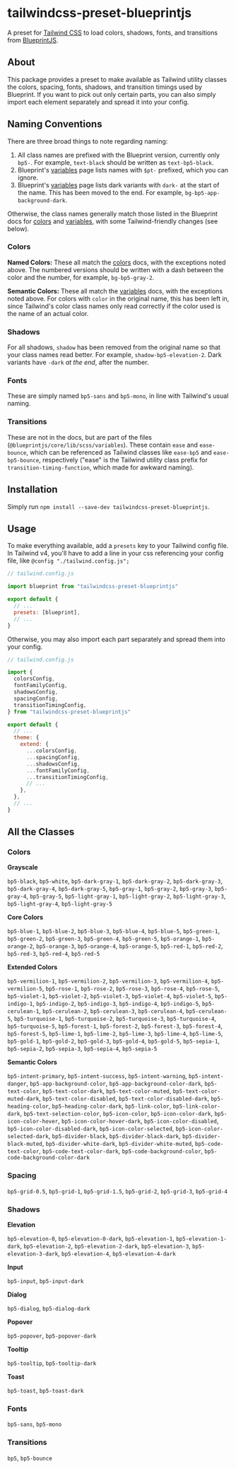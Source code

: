# tailwindcss-preset-blueprintjs

A preset for [Tailwind CSS](https://tailwindcss.com/docs/installation) to load
colors, shadows, fonts, and transitions from
[BlueprintJS](https://blueprintjs.com/docs/).

## About

This package provides a preset to make available as Tailwind utility classes the
colors, spacing, fonts, shadows, and transition timings used by Blueprint. If
you want to pick out only certain parts, you can also simply import each element
separately and spread it into your config.

## Naming Conventions

There are three broad things to note regarding naming:

1. All class names are prefixed with the Blueprint version, currently only
   `bp5-`. For example, `text-black` should be written as `text-bp5-black`.
2. Blueprint's [variables](https://blueprintjs.com/docs/#core/variables) page
   lists names with `$pt-` prefixed, which you can ignore.
3. Blueprint's
   [variables](https://blueprintjs.com/docs/#core/variables.color-aliases) page
   lists dark variants with `dark-` at the start of the name. This has been
   moved to the end. For example, `bg-bp5-app-background-dark`.

Otherwise, the class names generally match those listed in the Blueprint docs
for [colors](https://blueprintjs.com/docs/#core/colors) and
[variables](https://blueprintjs.com/docs/#core/variables), with some
Tailwind-friendly changes (see below).

### Colors

**Named Colors:** These all match the
[colors](https://blueprintjs.com/docs/#core/colors) docs, with the exceptions
noted above. The numbered versions should be written with a dash between the
color and the number, for example, `bg-bp5-gray-2`.

**Semantic Colors:** These all match the
[variables](https://blueprintjs.com/docs/#core/variables.color-aliases) docs,
with the exceptions noted above. For colors with `color` in the original name,
this has been left in, since Tailwind's color class names only read correctly if
the color used is the name of an actual color.

### Shadows

For all shadows, `shadow` has been removed from the original name so that your
class names read better. For example, `shadow-bp5-elevation-2`. Dark variants
have `-dark` _at the end_, after the number.

### Fonts

These are simply named `bp5-sans` and `bp5-mono`, in line with Tailwind's usual
naming.

### Transitions

These are not in the docs, but are part of the files
(`@blueprintjs/core/lib/scss/variables`). These contain `ease` and
`ease-bounce`, which can be referenced as Tailwind classes like `ease-bp5` and
`ease-bp5-bounce`, respectively ("ease" is the Tailwind utility class prefix for
`transition-timing-function`, which made for awkward naming).

## Installation

Simply run `npm install --save-dev tailwindcss-preset-blueprintjs`.

## Usage

To make everything available, add a `presets` key to your Tailwind config file.
In Tailwind v4, you'll have to add a line in your css referencing your config
file, like `@config "./tailwind.config.js";`

```js
// tailwind.config.js

import blueprint from "tailwindcss-preset-blueprintjs"

export default {
  // ...
  presets: [blueprint],
  // ...
}
```

Otherwise, you may also import each part separately and spread them into your
config.

```js
// tailwind.config.js

import {
  colorsConfig,
  fontFamilyConfig,
  shadowsConfig,
  spacingConfig,
  transitionTimingConfig,
} from "tailwindcss-preset-blueprintjs"

export default {
  // ...
  theme: {
    extend: {
      ...colorsConfig,
      ...spacingConfig,
      ...shadowsConfig,
      ...fontFamilyConfig,
      ...transitionTimingConfig,
      // ...
    },
  },
  // ...
}
```

## All the Classes

### Colors

**Grayscale**

`bp5-black`, `bp5-white`, `bp5-dark-gray-1`, `bp5-dark-gray-2`,
`bp5-dark-gray-3`, `bp5-dark-gray-4`, `bp5-dark-gray-5`, `bp5-gray-1`,
`bp5-gray-2`, `bp5-gray-3`, `bp5-gray-4`, `bp5-gray-5`, `bp5-light-gray-1`,
`bp5-light-gray-2`, `bp5-light-gray-3`, `bp5-light-gray-4`, `bp5-light-gray-5`

**Core Colors**

`bp5-blue-1`, `bp5-blue-2`, `bp5-blue-3`, `bp5-blue-4`, `bp5-blue-5`,
`bp5-green-1`, `bp5-green-2`, `bp5-green-3`, `bp5-green-4`, `bp5-green-5`,
`bp5-orange-1`, `bp5-orange-2`, `bp5-orange-3`, `bp5-orange-4`, `bp5-orange-5`,
`bp5-red-1`, `bp5-red-2`, `bp5-red-3`, `bp5-red-4`, `bp5-red-5`

**Extended Colors**

`bp5-vermilion-1`, `bp5-vermilion-2`, `bp5-vermilion-3`, `bp5-vermilion-4`,
`bp5-vermilion-5`, `bp5-rose-1`, `bp5-rose-2`, `bp5-rose-3`, `bp5-rose-4`,
`bp5-rose-5`, `bp5-violet-1`, `bp5-violet-2`, `bp5-violet-3`, `bp5-violet-4`,
`bp5-violet-5`, `bp5-indigo-1`, `bp5-indigo-2`, `bp5-indigo-3`, `bp5-indigo-4`,
`bp5-indigo-5`, `bp5-cerulean-1`, `bp5-cerulean-2`, `bp5-cerulean-3`,
`bp5-cerulean-4`, `bp5-cerulean-5`, `bp5-turquoise-1`, `bp5-turquoise-2`,
`bp5-turquoise-3`, `bp5-turquoise-4`, `bp5-turquoise-5`, `bp5-forest-1`,
`bp5-forest-2`, `bp5-forest-3`, `bp5-forest-4`, `bp5-forest-5`, `bp5-lime-1`,
`bp5-lime-2`, `bp5-lime-3`, `bp5-lime-4`, `bp5-lime-5`, `bp5-gold-1`,
`bp5-gold-2`, `bp5-gold-3`, `bp5-gold-4`, `bp5-gold-5`, `bp5-sepia-1`,
`bp5-sepia-2`, `bp5-sepia-3`, `bp5-sepia-4`, `bp5-sepia-5`

**Semantic Colors**

`bp5-intent-primary`, `bp5-intent-success`, `bp5-intent-warning`,
`bp5-intent-danger`, `bp5-app-background-color`,
`bp5-app-background-color-dark`, `bp5-text-color`, `bp5-text-color-dark`,
`bp5-text-color-muted`, `bp5-text-color-muted-dark`, `bp5-text-color-disabled`,
`bp5-text-color-disabled-dark`, `bp5-heading-color`, `bp5-heading-color-dark`,
`bp5-link-color`, `bp5-link-color-dark`, `bp5-text-selection-color`,
`bp5-icon-color`, `bp5-icon-color-dark`, `bp5-icon-color-hover`,
`bp5-icon-color-hover-dark`, `bp5-icon-color-disabled`,
`bp5-icon-color-disabled-dark`, `bp5-icon-color-selected`,
`bp5-icon-color-selected-dark`, `bp5-divider-black`, `bp5-divider-black-dark`,
`bp5-divider-black-muted`, `bp5-divider-white-dark`, `bp5-divider-white-muted`,
`bp5-code-text-color`, `bp5-code-text-color-dark`, `bp5-code-background-color`,
`bp5-code-background-color-dark`

### Spacing

`bp5-grid-0.5`, `bp5-grid-1`, `bp5-grid-1.5`, `bp5-grid-2`, `bp5-grid-3`,
`bp5-grid-4`

### Shadows

**Elevation**

`bp5-elevation-0`, `bp5-elevation-0-dark`, `bp5-elevation-1`,
`bp5-elevation-1-dark`, `bp5-elevation-2`, `bp5-elevation-2-dark`,
`bp5-elevation-3`, `bp5-elevation-3-dark`, `bp5-elevation-4`,
`bp5-elevation-4-dark`

**Input**

`bp5-input`, `bp5-input-dark`

**Dialog**

`bp5-dialog`, `bp5-dialog-dark`

**Popover**

`bp5-popover`, `bp5-popover-dark`

**Tooltip**

`bp5-tooltip`, `bp5-tooltip-dark`

**Toast**

`bp5-toast`, `bp5-toast-dark`

### Fonts

`bp5-sans`, `bp5-mono`

### Transitions

`bp5`, `bp5-bounce`
